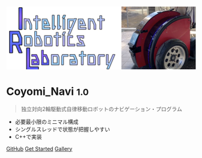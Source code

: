 <!-- _coverpage.md -->

![logo](_media/coyomi_top.jpeg)

# Coyomi_Navi <small>1.0</small>

> 独立対向2輪駆動式自律移動ロボットのナビゲーション・プログラム

- 必要最小限のミニマル構成
- シングルスレッドで状態が把握しやすい
- C++で実装

[GitHub](https://github.com/irlab-INOUE/coyomi_navi)
[Get Started](usage)
[Gallery](gallery)
